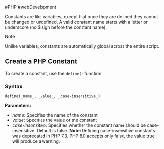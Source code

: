 #PHP #webDevelopment 

Constants are like variables, except that once they are defined they cannot be changed or undefined.
A valid constant name starts with a letter or underscore (no $ sign before the constant name).
>[!Note]
>Unlike variables, constants are automatically global across the entire script.

## Create a PHP Constant
To create a constant, use the `define()` function.
### Syntax

`define(_name_, _value_, _case-insensitive_)`

**Parameters:**
- _name_: Specifies the name of the constant
- _value_: Specifies the value of the constant
- _case-insensitive_: Specifies whether the constant name should be case-insensitive. Default is false. **Note:** Defining case-insensitive constants was deprecated in PHP 7.3. PHP 8.0 accepts only false, the value true will produce a warning.
